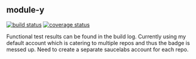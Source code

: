 module-y
---

[![build status](https://travis-ci.org/node-web-app/module-y.svg?branch=master)](https://travis-ci.org/node-web-app/module-y/)
[![coverage status](https://coveralls.io/repos/node-web-app/module-y/badge.svg?branch=master)](https://coveralls.io/r/node-web-app/module-y?branch=master)

Functional test results can be found in the build log. Currently using my default account which is catering to multiple repos and thus the badge is messed up. Need to create a separate saucelabs account for each repo.
